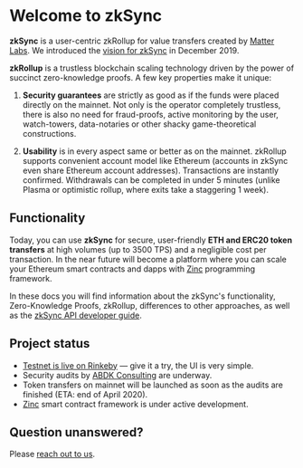 # Welcome to zkSync

**zkSync** is a user-centric zkRollup for value transfers created by [Matter Labs](https://matter-labs.io). We introduced the [vision for zkSync](https://medium.com/matter-labs/introducing-zk-sync-the-missing-link-to-mass-adoption-of-ethereum-14c9cea83f58) in December 2019.

**zkRollup** is a trustless blockchain scaling technology driven by the power of succinct zero-knowledge proofs. A few key properties make it unique:

1. **Security guarantees** are strictly as good as if the funds were placed directly on the mainnet. Not only is the operator completely trustless, there is also no need for fraud-proofs, active monitoring by the user, watch-towers, data-notaries or other shacky game-theoretical constructions. 

2. **Usability** is in every aspect same or better as on the mainnet. zkRollup supports convenient account model like Ethereum (accounts in zkSync even share Ethereum account addresses). Transactions are instantly confirmed. Withdrawals can be completed in under 5 minutes (unlike Plasma or optimistic rollup, where exits take a staggering 1 week).

## Functionality

Today, you can use **zkSync** for secure, user-friendly **ETH and ERC20 token transfers** at high volumes (up to 3500 TPS) and a negligible cost per transaction. In the near future will become a platform where you can scale your Ethereum smart contracts and dapps with [Zinc](https://medium.com/matter-labs/zinc-update-v0-1-5-open-source-video-from-zksummit-d079dcfd1b15) programming framework.

In these docs you will find information about the zkSync's functionality, Zero-Knowledge Proofs, zkRollup, differences to other approaches, as well as the [zkSync API developer guide](/dev/).

## Project status

- [Testnet is live on Rinkeby](https://demo.zksync.dev/explorer/) — give it a try, the UI is very simple.
- Security audits by [ABDK Consulting](https://www.abdk.consulting/) are underway.
- Token transfers on mainnet will be launched as soon as the audits are finished (ETA: end of April 2020).
- [Zinc](https://github.com/matter-labs/zinc) smart contract framework is under active development.

## Question unanswered?

Please [reach out to us](/legal/contacts).